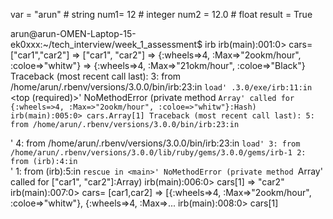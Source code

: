 var = "arun" # string
num1= 12 # integer
num2 = 12.0 # float
result = True

arun@arun-OMEN-Laptop-15-ek0xxx:~/tech_interview/week_1_assessment$ irb
irb(main):001:0> cars= ["car1","car2"]
=> ["car1", "car2"]
=> {:wheels=>4, :Max=>"2ookm/hour", :coloe=>"whitw"}
=> {:wheels=>4, :Max=>"21okm/hour", :coloe=>"Black"}
Traceback (most recent call last):
        3: from /home/arun/.rbenv/versions/3.0.0/bin/irb:23:in `load'
.3.0/exe/irb:11:in `<top (required)>'
NoMethodError (private method `Array' called for {:wheels=>4, :Max=>"2ookm/hour", :coloe=>"whitw"}:Hash)
irb(main):005:0> cars.Array[1]
Traceback (most recent call last):
        5: from /home/arun/.rbenv/versions/3.0.0/bin/irb:23:in `<main>'
        4: from /home/arun/.rbenv/versions/3.0.0/bin/irb:23:in `load'
        3: from /home/arun/.rbenv/versions/3.0.0/lib/ruby/gems/3.0.0/gems/irb-1
        2: from (irb):4:in `<main>'
        1: from (irb):5:in `rescue in <main>'
NoMethodError (private method `Array' called for ["car1", "car2"]:Array)
irb(main):006:0> cars[1]
=> "car2"
irb(main):007:0> cars= [car1,car2]
=> [{:wheels=>4, :Max=>"2ookm/hour", :coloe=>"whitw"}, {:wheels=>4, :Max=>...
irb(main):008:0> cars[1]
